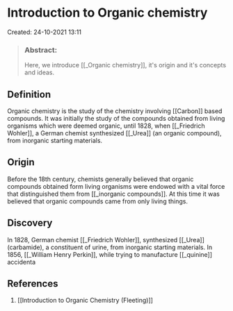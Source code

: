 # Introduction to Organic chemistry
Created: 24-10-2021 13:11

> ### **Abstract:** 
> Here, we introduce [[_Organic chemistry]], it's origin and it's concepts and ideas.

## Definition
Organic chemistry is the study of the chemistry involving [[Carbon]] based compounds. It was initially the study of the compounds obtained from living organisms which were deemed organic, until 1828, when [[_Friedrich Wohler]], a German chemist synthesized [[_Urea]] (an organic compound), from inorganic starting materials.

## Origin 
Before the 18th century, chemists generally believed that organic compounds obtained form living organisms were endowed with a vital force that distinguished them from [[_inorganic compounds]]. At this time it was believed that organic compounds came from only living things. 

## Discovery
In 1828, German chemist [[_Friedrich Wohler]], synthesized [[_Urea]] (carbamide), a constituent of urine, from inorganic starting materials. In 1856, [[_William Henry Perkin]], while trying to manufacture [[_quinine]] accidenta

## References
1. [[Introduction to Organic Chemistry (Fleeting)]]